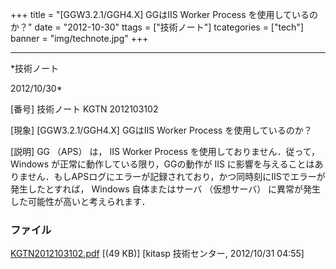﻿+++
title = "[GGW3.2.1/GGH4.X] GGはIIS Worker Process を使用しているのか？"
date = "2012-10-30"
ttags = ["技術ノート"]
tcategories = ["tech"]
banner = "img/technote.jpg"
+++

-----------------------------------------------------------------------------------------------------------------------------

*技術ノート

2012/10/30*


[番号]
技術ノート KGTN 2012103102

[現象]
[GGW3.2.1/GGH4.X] GGはIIS Worker Process を使用しているのか？

[説明]
GG （APS） は， IIS Worker Process を使用しておりません．従って，
Windows が正常に動作している限り，GGの動作が IIS
に影響を与えることはありません．もしAPSログにエラーが記録されており，かつ同時刻にIISでエラーが発生したとすれば，
Windows 自体またはサーバ （仮想サーバ）
に異常が発生した可能性が高いと考えられます．


### ファイル

 
 


[KGTN2012103102.pdf](http://techreport.kitasp.net/attachments/download/1066/KGTN2012103102.pdf)
 [(49 KB)] [kitasp 技術センター, 2012/10/31
04:55]


 


 

